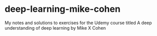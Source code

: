 # deep-learning-mike-cohen
My notes and solutions to exercises for the Udemy course titled  A deep understanding of deep learning by Mike X Cohen
